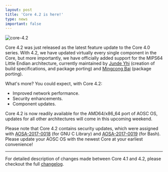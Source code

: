 ```yaml
---
layout: post
title: 'Core 4.2 is here!'
type: news
important: false
---
```


![core-4.2](/assets/i/news/core-4.2.jpg)

Core 4.2 was just released as the latest feature update to the Core 4.0 series. With 4.2, we have updated virtually every single component in the Core, but more importantly, we have officially added support for the MIPS64 Little Endian architecture, currently maintained by [Junde Yhi](https://github.com/AOSC-Dev/lmy441900) (creation of build specifications, and package porting) and [Mingcong Bai](https://github.com/MingcongBai/) (package porting).

What's more? You could expect, with Core 4.2:

- Improved network performance.
- Security enhancements.
- Component updates.

Core 4.2 is now readily available for the AMD64/x86_64 port of AOSC OS, updates for all other architectures will come in this upcoming weekend.

Please note that Core 4.2 contains security updates, which were assigned with [AOSA-2017-0018](https://aosc.io/news/aosa-2017-0018-update-glibc) (for GNU C Library) and [AOSA-2017-0019](https://aosc.io/news/aosa-2017-0019-update-bash) (for Bash). Please update your AOSC OS with the newest Core at your earliest convenience!

---------------------

For detailed description of changes made between Core 4.1 and 4.2, please checkout the full [changelog](https://github.com/AOSC-Dev/aosc-os-core/releases/tag/v4.2.0).